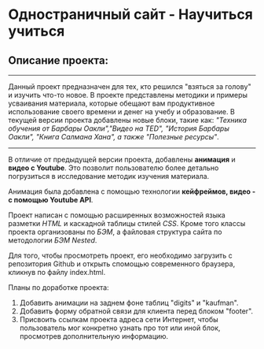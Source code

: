 # Одностраничный сайт - Научиться учиться

## Описание проекта:

---

Данный проект предназначен для тех, кто решился "взяться за голову" и изучить что-то новое. В проекте представлены методики и примеры усваивания материала, которые обещают вам продуктивное использование своего времени и денег на учебу и образование. В текущей версии проекта добавлены новые блоки, такие как: _"Техника обучения от Барбары Оакли","Видео на TED", "История Барбары Оакли", "Книга Салмана Хана", а также "Полезные ресурсы"_.

---

В отличие от предыдущей версии проекта, добавлены **анимация** и **видео с Youtube**. Это позволит пользователю более детально погрузиться в исследование методик изучения материала.

Анимация была добавлена с помощью технологии **кейфреймов, видео - с помощью Youtube API**.

Проект написан с помощью расширенных возможностей языка разметки _HTML_ и каскадной таблицы стилей _CSS_. Кроме того классы проекта организованы по _БЭМ_, а файловая структура сайта по методологии _БЭМ Nested_.

Для того, чтобы просмотреть проект, его необходимо загрузить с репозитория Github и открыть спомощью современного браузера, кликнув по файлу index.html.

Планы по доработке проекта:
1. Добавить анимации на заднем фоне таблиц "digits" и "kaufman".
2. Добавить форму обратной связи для клиента перед блоком "footer".
3. Присвоить ссылкам проекта адреса сети Интернет, чтобы пользователь мог конкретно узнать про тот или иной блок, просмотрев дополнительную информацию.